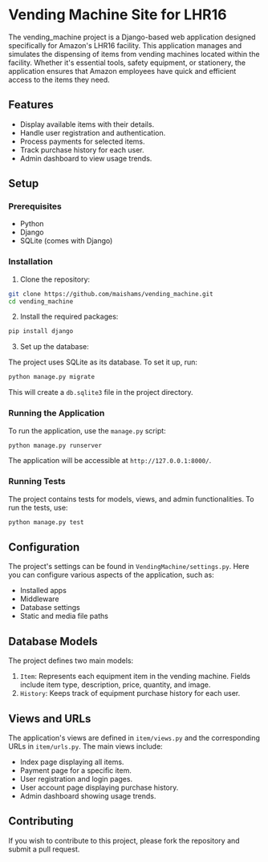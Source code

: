 # Vending Machine Site for LHR16

The vending_machine project is a Django-based web application designed specifically for Amazon's LHR16 facility. This application manages and simulates the dispensing of items from vending machines located within the facility. Whether it's essential tools, safety equipment, or stationery, the application ensures that Amazon employees have quick and efficient access to the items they need.

## Features

- Display available items with their details.
- Handle user registration and authentication.
- Process payments for selected items.
- Track purchase history for each user.
- Admin dashboard to view usage trends.

## Setup

### Prerequisites

- Python
- Django
- SQLite (comes with Django)

### Installation

1. Clone the repository:

```bash
git clone https://github.com/maishams/vending_machine.git
cd vending_machine
```

2. Install the required packages:

```bash
pip install django
```

3. Set up the database:

The project uses SQLite as its database. To set it up, run:

```bash
python manage.py migrate
```

This will create a `db.sqlite3` file in the project directory.

### Running the Application

To run the application, use the `manage.py` script:

```bash
python manage.py runserver
```

The application will be accessible at `http://127.0.0.1:8000/`.

### Running Tests

The project contains tests for models, views, and admin functionalities. To run the tests, use:

```bash
python manage.py test
```

## Configuration

The project's settings can be found in `VendingMachine/settings.py`. Here you can configure various aspects of the application, such as:

- Installed apps
- Middleware
- Database settings
- Static and media file paths

## Database Models

The project defines two main models:

1. `Item`: Represents each equipment item in the vending machine. Fields include item type, description, price, quantity, and image.
2. `History`: Keeps track of equipment purchase history for each user.

## Views and URLs

The application's views are defined in `item/views.py` and the corresponding URLs in `item/urls.py`. The main views include:

- Index page displaying all items.
- Payment page for a specific item.
- User registration and login pages.
- User account page displaying purchase history.
- Admin dashboard showing usage trends.

## Contributing

If you wish to contribute to this project, please fork the repository and submit a pull request.